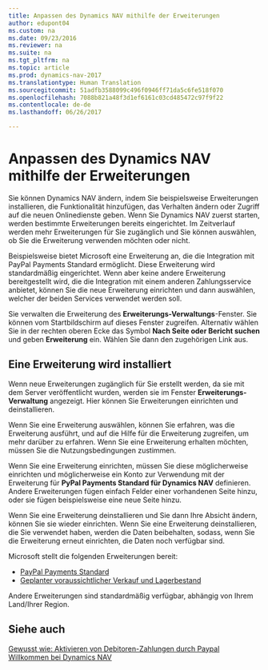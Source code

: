 ```yaml
---
title: Anpassen des Dynamics NAV mithilfe der Erweiterungen
author: edupont04
ms.custom: na
ms.date: 09/23/2016
ms.reviewer: na
ms.suite: na
ms.tgt_pltfrm: na
ms.topic: article
ms.prod: dynamics-nav-2017
ms.translationtype: Human Translation
ms.sourcegitcommit: 51adfb3588099c496f0946ff71da5c6fe518f070
ms.openlocfilehash: 7088b821a48f3d1ef6161c03cd485472c97f9f22
ms.contentlocale: de-de
ms.lasthandoff: 06/26/2017

---
```


# <a name="customizing-dynamics-nav-using-extensions"></a>Anpassen des Dynamics NAV mithilfe der Erweiterungen
Sie können Dynamics NAV ändern, indem Sie beispielsweise Erweiterungen installieren, die Funktionalität hinzufügen, das Verhalten ändern oder Zugriff auf die neuen Onlinedienste geben.
Wenn Sie Dynamics NAV zuerst starten, werden bestimmte Erweiterungen bereits eingerichtet. Im Zeitverlauf werden mehr Erweiterungen für Sie zugänglich und Sie können auswählen, ob Sie die Erweiterung verwenden möchten oder nicht.

Beispielsweise bietet Microsoft eine Erweiterung an, die die Integration mit PayPal Payments Standard ermöglicht. Diese Erweiterung wird standardmäßig eingerichtet.
Wenn aber keine andere Erweiterung bereitgestellt wird, die die Integration mit einem anderen Zahlungsservice anbietet, können Sie die neue Erweiterung einrichten und dann auswählen, welcher der beiden Services verwendet werden soll.  

Sie verwalten die Erweiterung des **Erweiterungs-Verwaltungs**-Fenster. Sie können vom Startbildschirm auf dieses Fenster zugreifen. Alternativ wählen Sie in der rechten oberen Ecke das Symbol **Nach Seite oder Bericht suchen** und geben **Erweiterung** ein. Wählen Sie dann den zugehörigen Link aus.   

## <a name="installing-an-extension"></a>Eine Erweiterung wird installiert
Wenn neue Erweiterungen zugänglich für Sie erstellt werden, da sie mit dem Server veröffentlicht wurden, werden sie im Fenster **Erweiterungs-Verwaltung** angezeigt. Hier können Sie Erweiterungen einrichten und deinstallieren.  

Wenn Sie eine Erweiterung auswählen, können Sie erfahren, was die Erweiterung ausführt, und auf die Hilfe für die Erweiterung zugreifen, um mehr darüber zu erfahren. Wenn Sie eine Erweiterung erhalten möchten, müssen Sie die Nutzungsbedingungen zustimmen.  

Wenn Sie eine Erweiterung einrichten, müssen Sie diese möglicherweise einrichten und möglicherweise ein Konto zur Verwendung mit der Erweiterung für **PyPal Payments Standard für Dynamics NAV** definieren.
Andere Erweiterungen fügen einfach Felder einer vorhandenen Seite hinzu, oder sie fügen beispielsweise eine neue Seite hinzu.   

Wenn Sie eine Erweiterung deinstallieren und Sie dann Ihre Absicht ändern, können Sie sie wieder einrichten. Wenn Sie eine Erweiterung deinstallieren, die Sie verwendet haben, werden die Daten beibehalten, sodass, wenn Sie die Erweiterung erneut einrichten, die Daten noch verfügbar sind.  

Microsoft stellt die folgenden Erweiterungen bereit:  
- [PayPal Payments Standard](ui-extensions-paypal-payments-standard.md)  
- [Geplanter voraussichtlicher Verkauf und Lagerbestand](ui-extensions-sales-forecast.md)  

Andere Erweiterungen sind standardmäßig verfügbar, abhängig von Ihrem Land/Ihrer Region.

## <a name="see-also"></a>Siehe auch  
[Gewusst wie: Aktivieren von Debitoren-Zahlungen durch Paypal](sales-how-enable-customer-payments-paypal.md)  
[Willkommen bei Dynamics NAV](across-get-started.md)  

